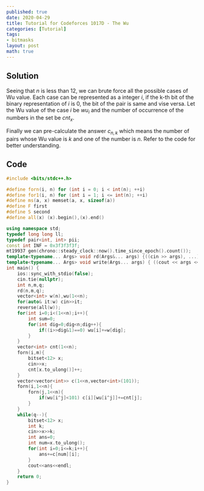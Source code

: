 ```yaml
---
published: true
date: 2020-04-29
title: Tutorial for Codeforces 1017D - The Wu
categories: [Tutorial]
tags:
- bitmasks
layout: post
math: true
---
```


<!--more-->

## Solution

Seeing that $n$ is less than 12, we can brute force all the possible cases of Wu value. Each case can be represented as a integer $i$, if the k-th bit of the binary representation of $i$ is 0, the bit of the pair is same and vise versa. Let the Wu value of the case $i$ be $wu_i$ and the number of occurrence of the numbers in the set be $cnt_x$.

Finally we can pre-calculate the  answer $c_{n,k}$ which means the number of pairs whose Wu value is $k$ and one of the number is $n$. Refer to the code for better understanding.

## Code

```cpp
#include <bits/stdc++.h>

#define forn(i, n) for (int i = 0; i < int(n); ++i)
#define for1(i, n) for (int i = 1; i <= int(n); ++i)
#define ms(a, x) memset(a, x, sizeof(a))
#define F first
#define S second
#define all(x) (x).begin(),(x).end()

using namespace std;
typedef long long ll;
typedef pair<int, int> pii;
const int INF = 0x3f3f3f3f;
mt19937 gen(chrono::steady_clock::now().time_since_epoch().count());
template<typename... Args> void rd(Args&... args) {((cin >> args), ...);}
template<typename... Args> void write(Args... args) { ((cout << args << " "), ...); cout<<endl;}
int main() {
    ios::sync_with_stdio(false);
    cin.tie(nullptr);
    int n,m,q;
    rd(n,m,q);
    vector<int> w(n),wu(1<<n);
    for(auto& it:w) cin>>it;
    reverse(all(w));
    for(int i=0;i<(1<<n);i++){
        int sum=0;
        for(int dig=0;dig<n;dig++){
            if((i>>dig&1)==0) wu[i]+=w[dig];
        }
    }
    vector<int> cnt(1<<n);
    forn(i,m){
        bitset<12> x;
        cin>>x;
        cnt[x.to_ulong()]++;
    }
    vector<vector<int>> c(1<<n,vector<int>(101));
    forn(i,1<<n){
        forn(j,1<<n){
            if(wu[i^j]<101) c[i][wu[i^j]]+=cnt[j];
        }
    }
    while(q--){
        bitset<12> x;
        int k;
        cin>>x>>k;
        int ans=0;
        int num=x.to_ulong();
        for(int i=0;i<=k;i++){
            ans+=c[num][i];
        }
        cout<<ans<<endl;
    }
    return 0;
}
 
```
